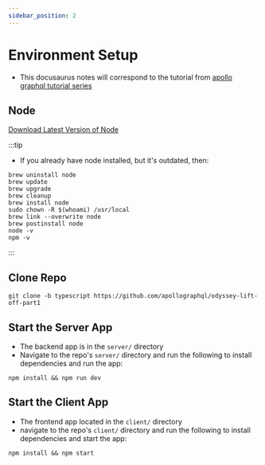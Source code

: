 ```yaml
---
sidebar_position: 2
---
```


# Environment Setup

- This docusaurus notes will correspond to the tutorial from [apollo graphql tutorial series](https://www.apollographql.com/tutorials)

## Node

[Download Latest Version of Node](https://nodejs.org/en/download)

:::tip

- If you already have node installed, but it's outdated, then:

```
brew uninstall node
brew update
brew upgrade
brew cleanup
brew install node
sudo chown -R $(whoami) /usr/local
brew link --overwrite node
brew postinstall node
node -v
npm -v
```

:::

## Clone Repo

```
git clone -b typescript https://github.com/apollographql/odyssey-lift-off-part1
```

## Start the Server App

- The backend app is in the `server/` directory
- Navigate to the repo's `server/` directory and run the following to install dependencies and run the app:

```
npm install && npm run dev
```

## Start the Client App

- The frontend app located in the `client/` directory
- navigate to the repo's `client/` directory and run the following to install dependencies and start the app:

```
npm install && npm start
```
